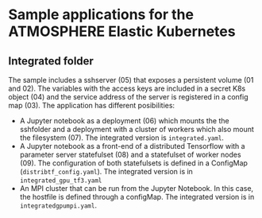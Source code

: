 # Sample applications for the ATMOSPHERE Elastic Kubernetes

## Integrated folder

The sample includes a sshserver (05) that exposes a persistent volume (01 and 02). The variables with the access keys are included in a secret K8s object (04) and the service address of the server is registered in a config map (03). The application has different posibilities:
* A Jupyter notebook as a deployment (06) which mounts the the sshfolder and a deployment with a cluster of workers which also mount the filesystem (07). The integrated version is `integrated.yaml`.
* A Jupyter notebook as a front-end of a distributed Tensorflow with a parameter server statefulset (08) and a statefulset of worker nodes (09). The configuration of both statefulsets is defined in a ConfigMap (`distribtf_config.yaml`). The integrated version is in `integrated_gpu_tf3.yaml`
* An MPI cluster that can be run from the Jupyter Notebook. In this case, the hostfile is defined through a configMap. The integrated version is in `integratedgpumpi.yaml`.
